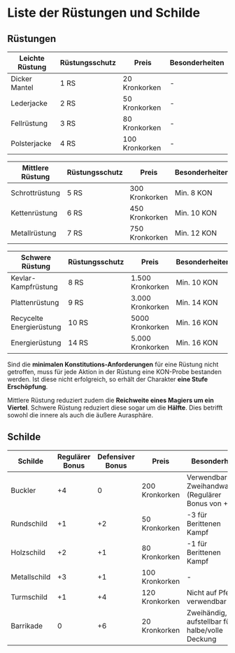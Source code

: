 # Liste der Rüstungen und Schilde

## Rüstungen
| Leichte Rüstung | Rüstungsschutz | Preis | Besonderheiten |
|----------|----------|----------|----------|
| Dicker Mantel | 1 RS | 20 Kronkorken | - |
| Lederjacke  | 2 RS | 50 Kronkorken  | - |
| Fellrüstung  | 3 RS | 80 Kronkorken  | - |
| Polsterjacke | 4 RS | 100 Kronkorken  | - |

| Mittlere Rüstung | Rüstungsschutz | Preis | Besonderheiten |
|----------|----------|----------|----------|
| Schrottrüstung | 5 RS | 300 Kronkorken | Min. 8 KON |
| Kettenrüstung | 6 RS | 450 Kronkorken  | Min. 10 KON |
| Metallrüstung | 7 RS | 750 Kronkorken | Min. 12 KON |

| Schwere Rüstung | Rüstungsschutz | Preis | Besonderheiten |
|----------|----------|----------|----------|
| Kevlar-Kampfrüstung | 8 RS | 1.500 Kronkorken  | Min. 10 KON |
| Plattenrüstung  | 9 RS | 3.000 Kronkorken  | Min. 14 KON |
| Recycelte Energierüstung  | 10 RS | 5000 Kronkorken  | Min. 16 KON |
| Energierüstung  | 14 RS | 5.000 Kronkorken  | Min. 16 KON |

Sind die **minimalen Konstitutions-Anforderungen** für eine Rüstung nicht getroffen, muss für jede Aktion in der Rüstung eine KON-Probe bestanden werden. Ist diese nicht erfolgreich, so erhält der Charakter **eine Stufe Erschöpfung**.

Mittlere Rüstung reduziert zudem die **Reichweite eines Magiers um ein Viertel**. Schwere Rüstung reduziert diese sogar um die **Hälfte**. Dies betrifft sowohl die innere als auch die äußere Aurasphäre.

## Schilde
| Schilde | Regulärer Bonus | Defensiver Bonus | Preis | Besonderheit |
|----------|----------|----------|----------|----------|
| Buckler | +4 | 0  | 200 Kronkorken | Verwendbar mit Zweihandwaffen (Regulärer Bonus von +1) |
| Rundschild | +1 | +2  | 50 Kronkorken | -3 für Berittenen Kampf |
| Holzschild | +2 | +1  | 80 Kronkorken | -1 für Berittenen Kampf |
| Metallschild | +3 | +1  | 100 Kronkorken | - |
| Turmschild | +1 | +4  | 120 Kronkorken | Nicht auf Pferd verwendbar |
| Barrikade | 0 | +6  | 20 Kronkorken | Zweihändig, aufstellbar für halbe/volle Deckung |
